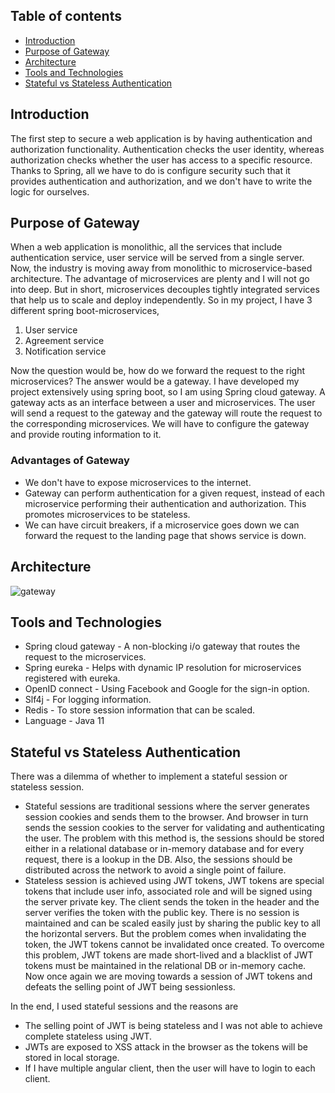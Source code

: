 ## Table of contents
* [Introduction](#introduction)
* [Purpose of Gateway](#purpose-of-gateway)
* [Architecture](#architecture)
* [Tools and Technologies](#tools-and-technologies)
* [Stateful vs Stateless Authentication](#stateful-vs-stateless-authentication)

## Introduction
The first step to secure a web application is by having authentication and authorization functionality. Authentication checks the user identity, whereas authorization checks whether the user has access to a specific resource. Thanks to Spring, all we have to do is configure security such that it provides authentication and authorization, and we don't have to write the logic for ourselves.

## Purpose of Gateway
When a web application is monolithic, all the services that include authentication service, user service will be served from a single server. Now, the industry is moving away from monolithic to microservice-based architecture. The advantage of microservices are plenty and I will not go into deep. But in short, microservices decouples tightly integrated services that help us to scale and deploy independently. So in my project, I have 3 different spring boot-microservices, 
1) User service
2) Agreement service
3) Notification service

Now the question would be, how do we forward the request to the right microservices? The answer would be a gateway. I have developed my project extensively using spring boot, so I am using Spring cloud gateway. A gateway acts as an interface between a user and microservices. The user will send a request to the gateway and the gateway will route the request to the corresponding microservices. We will have to configure the gateway and provide routing information to it.

### Advantages of Gateway
- We don't have to expose microservices to the internet.
- Gateway can perform authentication for a given request, instead of each microservice performing their authentication and authorization. This promotes microservices to be stateless.
- We can have circuit breakers, if a microservice goes down we can forward the request to the landing page that shows service is down.

## Architecture
![gateway](https://user-images.githubusercontent.com/49817583/103141047-25309100-46ef-11eb-9881-d7f8ef2b5bb6.png)

## Tools and Technologies
- Spring cloud gateway - A non-blocking i/o gateway that routes the request to the microservices.
- Spring eureka - Helps with dynamic IP resolution for microservices registered with eureka.
- OpenID connect - Using Facebook and Google for the sign-in option.
- Slf4j - For logging information.
- Redis - To store session information that can be scaled.
- Language - Java 11

## Stateful vs Stateless Authentication
There was a dilemma of whether to implement a stateful session or stateless session.
- Stateful sessions are traditional sessions where the server generates session cookies and sends them to the browser. And browser in turn sends the session cookies to the server for validating and authenticating the user. The problem with this method is, the sessions should be stored either in a relational database or in-memory database and for every request, there is a lookup in the DB. Also, the sessions should be distributed across the network to avoid a single point of failure.
- Stateless session is achieved using JWT tokens, JWT tokens are special tokens that include user info, associated role and will be signed using the server private key. The client sends the token in the header and the server verifies the token with the public key. There is no session is maintained and can be scaled easily just by sharing the public key to all the horizontal servers. But the problem comes when invalidating the token, the JWT tokens cannot be invalidated once created. To overcome this problem, JWT tokens are made short-lived and a blacklist of JWT tokens must be maintained in the relational DB or in-memory cache. Now once again we are moving towards a session of JWT tokens and defeats the selling point of JWT being sessionless.

In the end, I used stateful sessions and the reasons are
- The selling point of JWT is being stateless and I was not able to achieve complete stateless using JWT. 
- JWTs are exposed to XSS attack in the browser as the tokens will be stored in local storage.
- If I have multiple angular client, then the user will have to login to each client.
